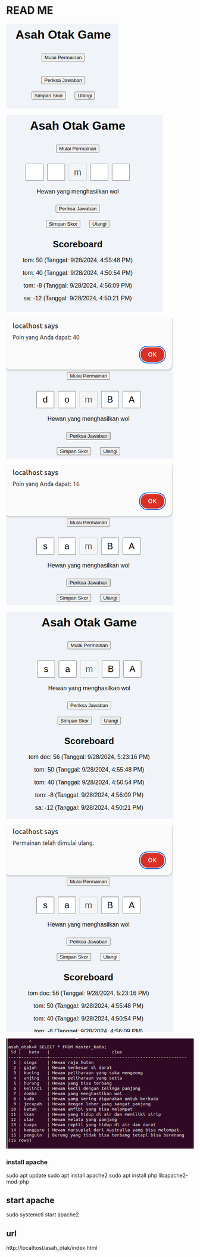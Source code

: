 # READ ME
![alt text](image-1.png) 

![alt text](image.png)

![alt text](image-2.png)

![alt text](image-3.png)

![alt text](image-4.png)

![alt text](image-5.png)

![alt text](image-6.png)
### install apache
sudo apt update
sudo apt install apache2
sudo apt install php libapache2-mod-php


## start apache 
sudo systemctl start apache2

## url
http://localhost/asah_otak/index.html


